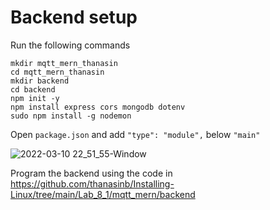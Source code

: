 # Backend setup

Run the following commands

```
mkdir mqtt_mern_thanasin
cd mqtt_mern_thanasin
mkdir backend
cd backend
npm init -y
npm install express cors mongodb dotenv
sudo npm install -g nodemon
```

Open `package.json` and add `"type": "module",` below `"main"`

![2022-03-10 22_51_55-Window](https://user-images.githubusercontent.com/55657279/158072138-c86f97db-3f99-414e-9335-17109c88dfe6.png)

Program the backend using the code in
https://github.com/thanasinb/Installing-Linux/tree/main/Lab_8_1/mqtt_mern/backend
